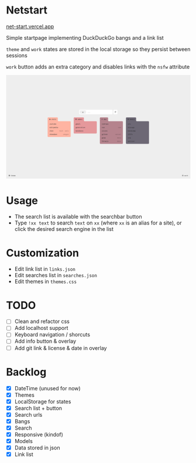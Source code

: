 
# Netstart
[net-start.vercel.app](https://net-start.vercel.app)

Simple startpage implementing DuckDuckGo bangs and a link list

`theme` and `work` states are stored in the local storage so they persist between sessions

`work` button adds an extra category and disables links with the `nsfw` attribute

![screen](/netstart.png?raw=true "netstart")

# Usage
- The search list is available with the searchbar button
- Type `!xx text` to search `text` on `xx` (where `xx` is an alias for a site), or click the desired search engine in the list

# Customization
- Edit link list in `links.json` 
- Edit searches list in `searches.json`
- Edit themes in `themes.css`

# TODO
- [ ] Clean and refactor css
- [ ] Add localhost support
- [ ] Keyboard navigation / shorcuts
- [ ] Add info button & overlay
- [ ] Add git link & license & date in overlay

# Backlog
- [x] DateTime (unused for now)
- [x] Themes
- [x] LocalStorage for states
- [x] Search list + button
- [x] Search urls
- [x] Bangs
- [x] Search
- [x] Responsive (kindof)
- [x] Models
- [x] Data stored in json
- [x] Link list
